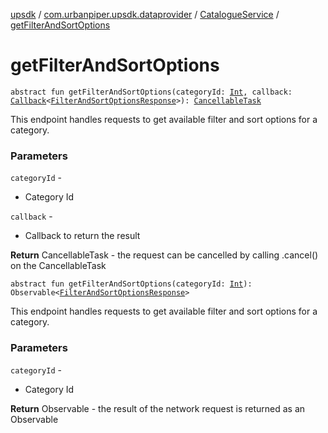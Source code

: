 [upsdk](../../index.md) / [com.urbanpiper.upsdk.dataprovider](../index.md) / [CatalogueService](index.md) / [getFilterAndSortOptions](./get-filter-and-sort-options.md)

# getFilterAndSortOptions

`abstract fun getFilterAndSortOptions(categoryId: `[`Int`](https://kotlinlang.org/api/latest/jvm/stdlib/kotlin/-int/index.html)`, callback: `[`Callback`](../-callback/index.md)`<`[`FilterAndSortOptionsResponse`](../../com.urbanpiper.upsdk.model.networkresponse/-filter-and-sort-options-response/index.md)`>): `[`CancellableTask`](../-cancellable-task/index.md)

This endpoint handles requests to get available filter and sort options for a category.

### Parameters

`categoryId` -
* Category Id

`callback` -
* Callback to return the result

**Return**
CancellableTask - the request can be cancelled by calling .cancel() on the CancellableTask

`abstract fun getFilterAndSortOptions(categoryId: `[`Int`](https://kotlinlang.org/api/latest/jvm/stdlib/kotlin/-int/index.html)`): Observable<`[`FilterAndSortOptionsResponse`](../../com.urbanpiper.upsdk.model.networkresponse/-filter-and-sort-options-response/index.md)`>`

This endpoint handles requests to get available filter and sort options for a category.

### Parameters

`categoryId` -
* Category Id

**Return**
Observable - the result of the network request is returned as an Observable

